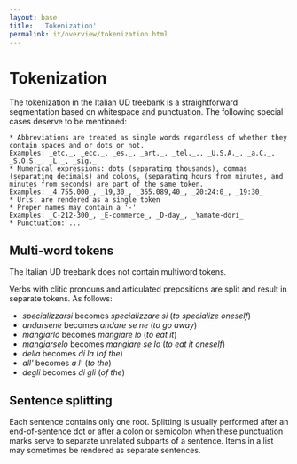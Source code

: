 ```yaml
---
layout: base
title:  'Tokenization'
permalink: it/overview/tokenization.html
---
```


# Tokenization

The tokenization in the Italian UD treebank is a straightforward segmentation based on whitespace and punctuation. The following special cases deserve to be mentioned:

    * Abbreviations are treated as single words regardless of whether they contain spaces and or dots or not. 
    Examples: _etc._, _ecc._, _es._, _art._, _tel._,, _U.S.A._, _a.C._, _S.O.S._, _L._, _sig._
    * Numerical expressions: dots (separating thousands), commas (separating decimals) and colons, (separating hours from minutes, and minutes from seconds) are part of the same token.
    Examples: _4.755.000_, _19,30_, _355.089,40_, _20:24:0_, _19:30_
    * Urls: are rendered as a single token
    * Proper names may contain a '-'
    Examples: _C-212-300_, _E-commerce_, _D-day_, _Yamate-dōri_ 
    * Punctuation: ...

## Multi-word tokens

The Italian UD treebank does not contain multiword tokens.

Verbs with clitic pronouns and articulated prepositions are split and result in separate tokens. As follows:

* _specializzarsi_ becomes _specializzare si_ (*to specialize oneself*)
* _andarsene_ becomes _andare se ne_ (*to go away*)
* _mangiarlo_ becomes _mangiare lo_ (*to eat it*)
* _mangiarselo_ becomes _mangiare se lo_ (*to eat it oneself*)
* _della_ becomes _di_ _la_ (*of the*)
* _all'_ becomes _a l'_ (*to the*)
* _degli_ becomes _di gli_ (*of the*)

## Sentence splitting

Each sentence contains only one root.
Splitting is usually performed after an end-of-sentence dot or after a colon or semicolon when these punctuation marks serve to separate unrelated subparts of a sentence. Items in a list may sometimes be rendered as separate sentences.
